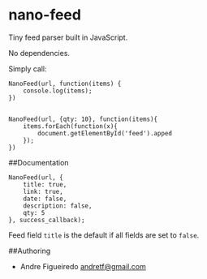 # nano-feed
Tiny feed parser built in JavaScript.

No dependencies.

Simply call:

    NanoFeed(url, function(items) {
        console.log(items);
    })


    NanoFeed(url, {qty: 10}, function(items){
        items.forEach(function(x){
            document.getElementById('feed').apped
        });
    })


##Documentation

    NanoFeed(url, {
        title: true,
        link: true,
        date: false,
        description: false,
        qty: 5
    }, success_callback);

Feed field `title` is the default if all fields are set to `false`.

##Authoring
- Andre Figueiredo <andretf@gmail.com>
